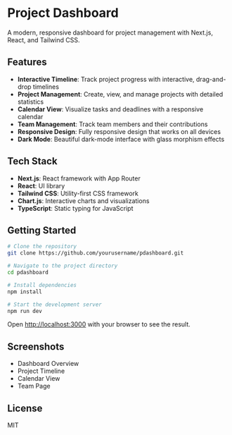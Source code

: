 # Project Dashboard

A modern, responsive dashboard for project management with Next.js, React, and Tailwind CSS.

## Features

- **Interactive Timeline**: Track project progress with interactive, drag-and-drop timelines
- **Project Management**: Create, view, and manage projects with detailed statistics
- **Calendar View**: Visualize tasks and deadlines with a responsive calendar
- **Team Management**: Track team members and their contributions
- **Responsive Design**: Fully responsive design that works on all devices
- **Dark Mode**: Beautiful dark-mode interface with glass morphism effects

## Tech Stack

- **Next.js**: React framework with App Router
- **React**: UI library
- **Tailwind CSS**: Utility-first CSS framework
- **Chart.js**: Interactive charts and visualizations
- **TypeScript**: Static typing for JavaScript

## Getting Started

```bash
# Clone the repository
git clone https://github.com/yourusername/pdashboard.git

# Navigate to the project directory
cd pdashboard

# Install dependencies
npm install

# Start the development server
npm run dev
```

Open [http://localhost:3000](http://localhost:3000) with your browser to see the result.

## Screenshots

- Dashboard Overview
- Project Timeline
- Calendar View
- Team Page

## License

MIT

